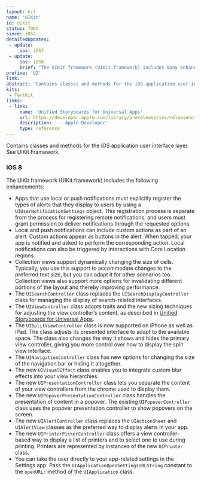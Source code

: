 ```yaml
---
layout: kit
name: 'UIKit'
id: uikit
status: TODO
since: iOS2
detailedUpdates:
 - update:
     ios: iOS7
 - update:
     ios: iOS8
     brief: "The UIKit framework (UIKit.framework) includes many enhancements: see the content of the page."
prefixe: 'UI'
link: 
abstract: "Contains classes and methods for the iOS application user interface layer. See UIKit Framework."
kits:
 - TextKit
links:
 - link:
     name: 'Unified Storyboards for Universal Apps'
     url: https://developer.apple.com/library/prerelease/ios/releasenotes/General/WhatsNewIniOS/Articles/iOS8.html#//apple_ref/doc/uid/TP40014205-SW30
     description: ' - Apple Developer'
     type: reference
---
```


Contains classes and methods for the iOS application user interface layer. See UIKit Framework.

### iOS 8

The UIKit framework (UIKit.framework) includes the following enhancements:

* Apps that use local or push notifications must explicitly register the types of alerts that they display to users by using a `UIUserNotificationSettings` object. This registration process is separate from the process for registering remote notifications, and users must grant permission to deliver notifications through the requested options.
* Local and push notifications can include custom actions as part of an alert. Custom actions appear as buttons in the alert. When tapped, your app is notified and asked to perform the corresponding action. Local notifications can also be triggered by interactions with Core Location regions.
* Collection views support dynamically changing the size of cells. Typically, you use this support to accommodate changes to the preferred text size, but you can adapt it for other scenarios too. Collection views also support more options for invalidating different portions of the layout and thereby improving performance.
* The `UISearchController` class replaces the `UISearchDisplayController` class for managing the display of search-related interfaces.
* The `UIViewController` class adopts traits and the new sizing techniques for adjusting the view controller’s content, as described in [Unified Storyboards for Universal Apps](https://developer.apple.com/library/prerelease/ios/releasenotes/General/WhatsNewIniOS/Articles/iOS8.html#//apple_ref/doc/uid/TP40014205-SW30).
* The `UISplitViewController` class is now supported on iPhone as well as iPad. The class adjusts its presented interface to adapt to the available space. The class also changes the way it shows and hides the primary view controller, giving you more control over how to display the split view interface.
* The `UINavigationController` class has new options for changing the size of the navigation bar or hiding it altogether.
* The new `UIVisualEffect` class enables you to integrate custom blur effects into your view hierarchies.
* The new `UIPresentationController` class lets you separate the content of your view controllers from the chrome used to display them.
* The new `UIPopoverPresentationController` class handles the presentation of content in a popover. The existing `UIPopoverController` class uses the popover presentation controller to show popovers on the screen.
* The new `UIAlertController` class replaces the `UIActionSheet` and `UIAlertView` classes as the preferred way to display alerts in your app.
* The new `UIPrinterPickerController` class offers a view controller-based way to display a list of printers and to select one to use during printing. Printers are represented by instances of the new `UIPrinter` class.
* You can take the user directly to your app-related settings in the Settings app. Pass the `UIApplicationOpenSettingsURLString` constant to the `openURL:` method of the `UIApplication` class.
